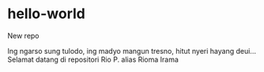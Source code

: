 # hello-world
New repo

Ing ngarso sung tulodo, ing madyo mangun tresno, hitut nyeri hayang deui...
Selamat datang di repositori Rio P. alias Rioma Irama
